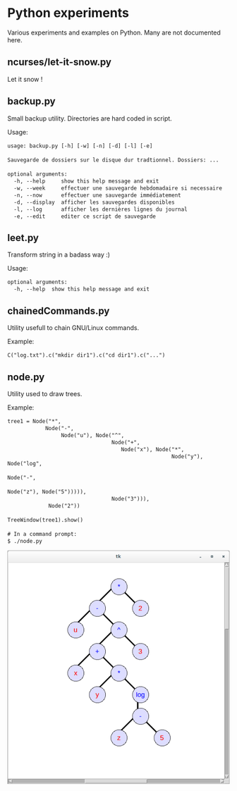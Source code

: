 # Python experiments

Various experiments and examples on Python. Many are not documented here.

## ncurses/let-it-snow.py
Let it snow !

## backup.py
Small backup utility. Directories are hard coded in script.

Usage:

```
usage: backup.py [-h] [-w] [-n] [-d] [-l] [-e]

Sauvegarde de dossiers sur le disque dur tradtionnel. Dossiers: ...

optional arguments:
  -h, --help     show this help message and exit
  -w, --week     effectuer une sauvegarde hebdomadaire si necessaire
  -n, --now      effectuer une sauvegarde immédiatement
  -d, --display  afficher les sauvegardes disponibles
  -l, --log      afficher les dernières lignes du journal
  -e, --edit     editer ce script de sauvegarde
```

## leet.py
Transform string in a badass way :)

Usage:

```
optional arguments:
  -h, --help  show this help message and exit
```

## chainedCommands.py
Utility usefull to chain GNU/Linux commands.

Example:
```
C("log.txt").c("mkdir dir1").c("cd dir1").c("...")
```

## node.py
Utility used to draw trees.

Example:

```
tree1 = Node("*",
            Node("-",
                 Node("u"), Node("^",
                                 Node("+",
                                    Node("x"), Node("*",
                                                    Node("y"), Node("log",
                                                                    Node("-",
                                                                         Node("z"), Node("5"))))),
                                 Node("3"))),
             Node("2"))

TreeWindow(tree1).show()

# In a command prompt:
$ ./node.py
```

![Screenshot](screenshots/2016-03-31-00-23-55.png)

